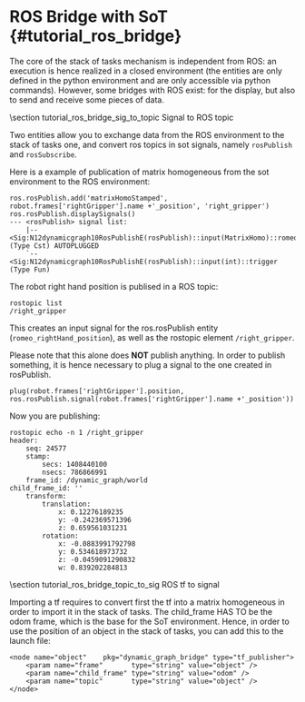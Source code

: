 # ROS Bridge with SoT {#tutorial_ros_bridge}

The core of the stack of tasks mechanism is independent from ROS: an execution is hence realized in a closed environment
(the entities are only defined in the python environment and are only accessible via python commands).
However, some bridges with ROS exist: for the display, but also to send and receive some pieces of data.


\section tutorial_ros_bridge_sig_to_topic Signal to ROS topic

Two entities allow you to exchange data from the ROS environment to the stack of tasks one,
and convert ros topics in sot signals, namely `rosPublish` and `rosSubscribe`.

Here is a example of publication of matrix homogeneous from the sot environment to the ROS environment:


    ros.rosPublish.add('matrixHomoStamped', robot.frames['rightGripper'].name +'_position', 'right_gripper')
    ros.rosPublish.displaySignals()
    --- <rosPublish> signal list:
        |-- <Sig:N12dynamicgraph10RosPublishE(rosPublish)::input(MatrixHomo)::romeo_rightHand_position (Type Cst) AUTOPLUGGED
        `-- <Sig:N12dynamicgraph10RosPublishE(rosPublish)::input(int)::trigger (Type Fun)

The robot right hand position is publised in a ROS topic:

    rostopic list
    /right_gripper


This creates an input signal for the ros.rosPublish entity (`romeo_rightHand_position`), as well as the rostopic
element `/right_gripper`.

Please note that this alone does **NOT** publish anything. In order to publish something, it is hence necessary to plug a signal to the one created in rosPublish.


    plug(robot.frames['rightGripper'].position, ros.rosPublish.signal(robot.frames['rightGripper'].name +'_position'))


Now you are publishing:

    rostopic echo -n 1 /right_gripper
    header:
        seq: 24577
        stamp:
            secs: 1408440100
            nsecs: 786866991
        frame_id: /dynamic_graph/world
    child_frame_id: ''
        transform:
            translation:
                x: 0.12276189235
                y: -0.242369571396
                z: 0.659561031231
            rotation:
                x: -0.0883991792798
                y: 0.534618973732
                z: -0.0459091290832
                w: 0.839202284813


\section  tutorial_ros_bridge_topic_to_sig  ROS tf to signal

Importing a tf requires to convert first the tf into a matrix homogeneous in order to import it in the stack of tasks.
The child_frame HAS TO be the odom frame, which is the base for the SoT environment.
Hence, in order to use the position of an object in the stack of tasks, you can add
this to the launch file:
    
    <node name="object"    pkg="dynamic_graph_bridge" type="tf_publisher">
        <param name="frame"       type="string" value="object" />
        <param name="child_frame" type="string" value="odom" />
        <param name="topic"       type="string" value="object" />
    </node>
